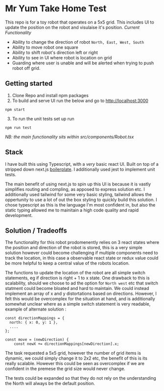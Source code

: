 # Mr Yum Take Home Test

This repo is for a toy robot that operates on a 5x5 grid. This includes UI to update the position on the robot and visulaise it's position.
*Current Functionality*
- Ability to change the direction of robot `North, East, West, South`
- Ability to move robot one square
- Ability to shift robot's direction left or right
- Ability to see in UI where robot is location on grid
- Guarding where user is unable and will be alerted when trying to push robot off grid. 


## Getting started

1. Clone Repo and install npm packages
2. To build and serve UI run the below and go to [http://localhost:3000](localhost:3000)
```
npm start
```
3. To run the unit tests set up run 
```
npm run test
```

_NB: the main functionality sits within src/components/Robot.tsx_

## Stack 
I have built this using Typescript, with a _very_ basic react UI. Built on top of a stripped down next.js [boilerplate](https://github.com/ixartz/Next-js-Boilerplate). I additionally used jest to implement unit tests.

The main benefit of using next.js to spin up this UI is because it is vastly simplifies routing and compling, as apposed to express solution etc.
I additionally used tailwind for some very basic styling, tailwind allows the oppertunity to use a lot of out the box styling to quickly build this solution.
I chose typescript as this is the language I'm most confident in, but also the static typing allowed me to mainitain a high code quality and rapid development.

## Solution / Tradeoffs 
The functionality for this robot prodomenently relies on 3 react states where the position and direction of the robot is stored, this is a very simple solution however could become challenging if multiple components need to track the location, in this case a observable react state or redux value could be more helpful to keep a central value of the robots location.

The functions to update the location of the robot are all simple switch statements, eg if direction is right + 1 to x state. One drawback to this is scalability, should we choose to ad the option for `North west` etc that switch statment could become bloated and hard to maintain. We could instead implement an array of x and y distortations based on directions. However, I felt this would be overcomplex for the situation at hand, and is additionally somewhat unclear  where as a simple switch statement is very readable, example of alternate solution :

```
const directionMappings = {
  north: { x: 0, y: 1 },
  ....
};

const move = (newDirection) {
    const newX += directionMappings[newDirection].x;

```

The task requested a 5x5 grid, however the number of grid items is dynamic, we could simply change it to 2x2 etc, the benefit of this is its really scalable. However this could be seen as overcomplex if we are confident in the premese the grid size would never change.

The tests could be expanded so that they do not rely on the understanding the North will always be the default position. 

